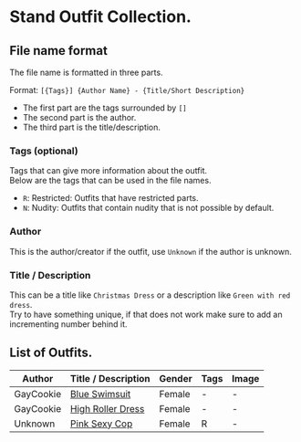 # Stand Outfit Collection.

## File name format
The file name is formatted in three parts.

Format: `[{Tags}] {Author Name} - {Title/Short Description}`

- The first part are the tags surrounded by `[]`
- The second part is the author.
- The third part is the title/description.

### Tags (optional)
Tags that can give more information about the outfit.  
Below are the tags that can be used in the file names.

- `R`: Restricted: Outfits that have restricted parts.
- `N`: Nudity: Outfits that contain nudity that is not possible by default.

### Author
This is the author/creator if the outfit, use `Unknown` if the author is unknown.

### Title / Description
This can be a title like `Christmas Dress` or a description like `Green with red dress`.  
Try to have something unique, if that does not work make sure to add an incrementing number behind it.

## List of Outfits.
| Author | Title / Description | Gender | Tags | Image |
| -------|---------------------|--------|------|-------|
| GayCookie | [Blue Swimsuit](Online%20Female/GayCookie%20-%20Blue%20Swimsuit.txt) | Female | - | - |
| GayCookie | [High Roller Dress](Online%20Female/GayCookie%20-%20High%20Roller%20Dress.txt) | Female | - | - |
| Unknown | [Pink Sexy Cop](Online%20Female/[R]%20Unknown%20-%20Pink%20Sexy%20Cop.txt) | Female | R | - |